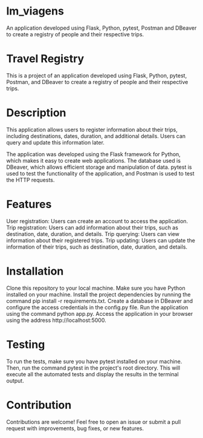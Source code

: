 # lm_viagens
An application developed using Flask, Python, pytest, Postman and DBeaver to create a registry of people and their respective trips.

# Travel Registry
This is a project of an application developed using Flask, Python, pytest, Postman, and DBeaver to create a registry of people and their respective trips.

# Description
This application allows users to register information about their trips, including destinations, dates, duration, and additional details. Users can query and update this information later.

The application was developed using the Flask framework for Python, which makes it easy to create web applications. The database used is DBeaver, which allows efficient storage and manipulation of data. pytest is used to test the functionality of the application, and Postman is used to test the HTTP requests.

# Features
User registration: Users can create an account to access the application.
Trip registration: Users can add information about their trips, such as destination, date, duration, and details.
Trip querying: Users can view information about their registered trips.
Trip updating: Users can update the information of their trips, such as destination, date, duration, and details.

# Installation
Clone this repository to your local machine.
Make sure you have Python installed on your machine.
Install the project dependencies by running the command pip install -r requirements.txt.
Create a database in DBeaver and configure the access credentials in the config.py file.
Run the application using the command python app.py.
Access the application in your browser using the address http://localhost:5000.

# Testing
To run the tests, make sure you have pytest installed on your machine. Then, run the command pytest in the project's root directory. This will execute all the automated tests and display the results in the terminal output.

# Contribution
Contributions are welcome! Feel free to open an issue or submit a pull request with improvements, bug fixes, or new features.
